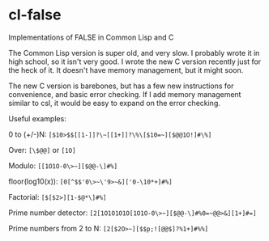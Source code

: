 # cl-false
Implementations of FALSE in Common Lisp and C

The Common Lisp version is super old, and very slow. I probably wrote it in high school, so it isn't very good.
I wrote the new C version recently just for the heck of it. It doesn't have memory management, but it might soon.

The new C version is barebones, but has a few new instructions for convenience, and basic error checking.
If I add memory management similar to csl, it would be easy to expand on the error checking.

Useful examples:

0 to (+/-)N: `[$10>$$[[1-]]?\~[[1+]]?\%\[$10=~][$@@1O!]#\%]`

Over: `[\$@@]` or `[1O]`

Modulo: `[[1O1O-0\>~][$@@-\]#%]`

floor(log10(x)): `[0[^$$'0\>~\'9>~&]['0-\10*+]#%]`

Factorial: `[$[$2>][1-$@*\]#%]`

Prime number detector: `[2[1O1O1O1O[1O1O-0\>~][$@@-\]#%0=~@@>&][1+]#=]`

Prime numbers from 2 to N: `[2[$2O>~][$$p;![@@$]?%1+]#%%]`
